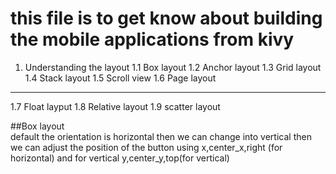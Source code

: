 # this file is to get know about building the mobile applications from kivy 
1. Understanding the layout 
 1.1 Box layout 
 1.2 Anchor layout 
 1.3 Grid layout 
 1.4 Stack layout 
 1.5 Scroll view 
 1.6 Page layout 
 ----------------
 1.7 Float layput 
 1.8 Relative layout 
 1.9 scatter layout


 ##Box layout  
 default the orientation is horizontal then we can change into vertical 
 then we can adjust the position of the button using x,center_x,right (for horizontal)
 and for vertical y,center_y,top(for vertical)


